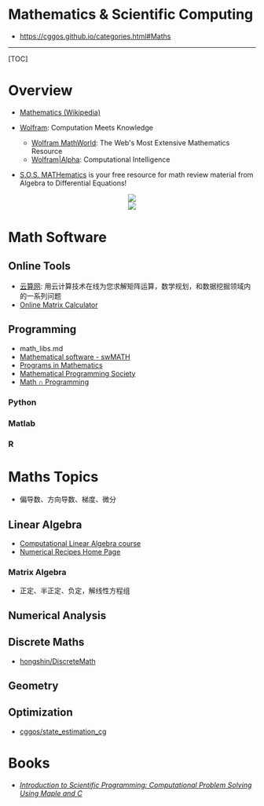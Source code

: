 # Mathematics & Scientific Computing

* https://cggos.github.io/categories.html#Maths

------

[TOC]

# Overview

* [Mathematics (Wikipedia)](https://en.wikipedia.org/wiki/Mathematics)
* [Wolfram](http://www.wolfram.com): Computation Meets Knowledge
  - [Wolfram MathWorld](http://mathworld.wolfram.com): The Web's Most Extensive Mathematics Resource
  - [Wolfram|Alpha](https://www.wolframalpha.com/): Computational Intelligence

* [S.O.S. MATHematics](http://www.sosmath.com) is your free resource for math review material from Algebra to Differential Equations!

<div align=center>
  <img src="images/maths_categories.jpg"/>
</div>

<div align=center>
  <img src="images/maths_map.png"/>
</div>


# Math Software

## Online Tools

* [云算网](http://www.yunsuan.info): 用云计算技术在线为您求解矩阵运算，数学规划，和数据挖掘领域内的一系列问题
* [Online Matrix Calculator](http://www.bluebit.gr/matrix-calculator/)

## Programming

* math_libs.md
* [Mathematical software - swMATH](https://www.swmath.org/)
* [Programs in Mathematics](https://www.mathprograms.org)
* [Mathematical Programming Society](http://www.mathprog.org/)
* [Math ∩ Programming](https://jeremykun.com/)

### Python

### Matlab

### R


# Maths Topics

* 偏导数、方向导数、梯度、微分

## Linear Algebra

* [Computational Linear Algebra course](https://www.fast.ai/2017/07/17/num-lin-alg/)
* [Numerical Recipes Home Page](http://numerical.recipes/)

### Matrix Algebra

* 正定、半正定、负定，解线性方程组

## Numerical Analysis

## Discrete Maths

* [hongshin/DiscreteMath](https://github.com/hongshin/DiscreteMath)

## Geometry

## Optimization

* [cggos/state_estimation_cg](https://github.com/cggos/state_estimation_cg)

# Books

* *[Introduction to Scientific Programming: Computational Problem Solving Using Maple and C](https://www.cs.utah.edu/~zachary/IntroSciProg.html)*
